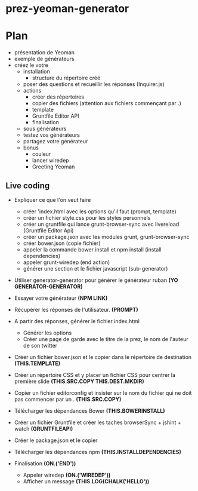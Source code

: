 prez-yeoman-generator
=====================

# Plan

* présentation de Yeoman
* exemple de générateurs
* créez le votre
    * installation
        * structure du répertoire créé
    * poser des questions et recueillir les réponses (Inquirer.js)
    * actions
        * créer des répertoires
        * copier des fichiers (attention aux fichiers commençant par .)
        * template
        * Gruntfile Editor API
        * finalisation
    * sous générateurs
    * testez vos générateurs
    * partagez votre générateur
    * bonus
        * couleur
        * lancer wiredep
        * Greeting Yeoman

## Live coding
* Expliquer ce que l'on veut faire
    * créer 'index.html avec les options qu'il faut (prompt, template)
    * créer un fichier style.css pour les styles personnels
    * créer un gruntfile qui lance grunt-browser-sync avec livereload (Gruntfile Editor Api)
    * créer un package.json avec les modules grunt, grunt-browser-sync
    * créer bower.json (copie fichier)
    * appeler la commande bower install et npm install (install dependencies)
    * appeler grunt-wiredep (end action)
    * générer une section et le fichier javascript (sub-generator)

* Utiliser generator-generator pour générer le générateur ruban **(YO GENERATOR-GENERATOR)**
* Essayer votre générateur **(NPM LINK)** 
* Récupérer les réponses de l'utilisateur. **(PROMPT)**
* A partir des réponses, générer le fichier index.html 
    * Générer les options
    * Créer une page de garde avec le titre de la prez, le nom de l'auteur de son twitter
* Créer un fichier bower.json et le copier dans le répertoire de destination **(THIS.TEMPLATE)**
* Créer un répertoire CSS et y placer un fichier CSS pour centrer la première slide **(THIS.SRC.COPY THIS.DEST.MKDIR)**
* Copier un fichier editorconfig et insister sur le nom du fichier qui ne doit pas commencer par un . **(THIS.SRC.COPY)**
* Télécharger les dépendances Bower **(THIS.BOWERINSTALL)**
* Créer un fichier Gruntfile et créer les taches browserSync + jshint + watch **(GRUNTFILEAPI)**
* Créer le package.json et le copier
* Télécharger les dépendances npm **(THIS.INSTALLDEPENDENCIES)**
* Finalisation **(ON.('END'))**
    * Appeler wiredep **(ON.('WIREDEP'))**
    * Afficher un message **(THIS.LOG(CHALK('HELLO'))**